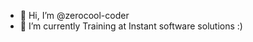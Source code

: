 - 👋 Hi, I’m @zerocool-coder
- 🌱 I’m currently Training at Instant software solutions :)


<!---
zerocool-coder/zerocool-coder is a ✨ special ✨ repository because its `README.md` (this file) appears on your GitHub profile.
You can click the Preview link to take a look at your changes.
--->
